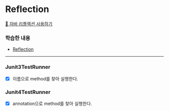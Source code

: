 # Reflection

[📖 자바 리플렉션 사용하기](https://techcourse.woowahan.com/s/cCM7rQR9/ls/VKABLQsK)

### 학습한 내용
- [Reflection](https://forky-freeky-forky.notion.site/Reflection-60a859ea1f7946ba99d8d109e3e9244c)

---

### Junit3TestRunner
- [X] 이름으로 method를 찾아 실행한다.

### Junit4TestRunner
- [X] annotation으로 method를 찾아 실행한다.

